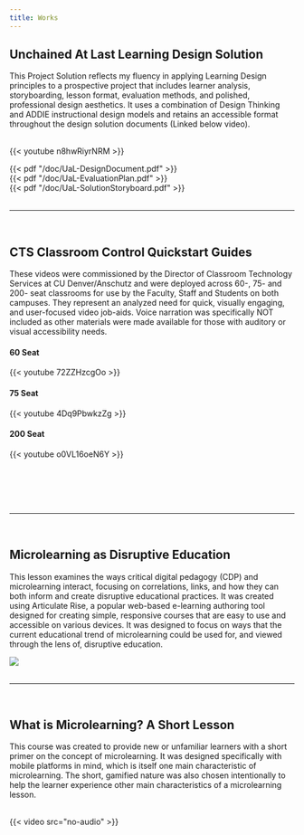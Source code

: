 ```yaml
---
title: Works
---
```

## Unchained At Last Learning Design Solution
This Project Solution reflects my fluency in applying Learning Design principles to a prospective project that includes learner analysis, storyboarding, lesson format, evaluation methods, and polished, professional design aesthetics. It uses a combination of Design Thinking and ADDIE instructional design models and retains an accessible format throughout the design solution documents (Linked below video).   
   
<br>
{{< youtube n8hwRiyrNRM >}}

<br>

{{< pdf "/doc/UaL-DesignDocument.pdf" >}}
<br>
{{< pdf "/doc/UaL-EvaluationPlan.pdf" >}}
<br>
{{< pdf "/doc/UaL-SolutionStoryboard.pdf" >}}
<br>
<br>


<hr>
<br>


## CTS Classroom Control Quickstart Guides
These videos were commissioned by the Director of Classroom Technology Services at CU Denver/Anschutz and were deployed across 60-, 75- and 200- seat classrooms for use by the Faculty, Staff and Students on both campuses. They represent an analyzed need for quick, visually engaging, and user-focused video job-aids. Voice narration was specifically NOT included as other materials were made available for those with auditory or visual accessibility needs.

#### 60 Seat
{{< youtube 72ZZHzcgOo >}}


#### 75 Seat
{{< youtube 4Dq9PbwkzZg >}}


#### 200 Seat
{{< youtube o0VL16oeN6Y >}}

<br>
<br>
<br>
<br>

<hr>
<br>

## Microlearning as Disruptive Education
This lesson examines the ways critical digital pedagogy (CDP) and microlearning interact, focusing on correlations, links, and how they can both inform and create disruptive educational practices. It was created using Articulate Rise, a popular web-based e-learning authoring tool designed for creating simple, responsive courses that are easy to use and accessible on various devices. It was designed to focus on ways that the current educational trend of microlearning could be used for, and viewed through the lens of, disruptive education.

<div class="home-center">

<a href="/CDP">
  <img src="/images/ss-CDP.png">
</a>
</div>
<br>

<hr>
<br>

## What is Microlearning? A Short Lesson
This course was created to provide new or unfamiliar learners with a short primer on the concept of microlearning. It was designed specifically with mobile platforms in mind, which is itself one main characteristic of microlearning. The short, gamified nature was also chosen intentionally to help the learner experience other main characteristics of a microlearning lesson.

<br>
<div class="centered-video">
{{< video src="no-audio" >}}
</div>